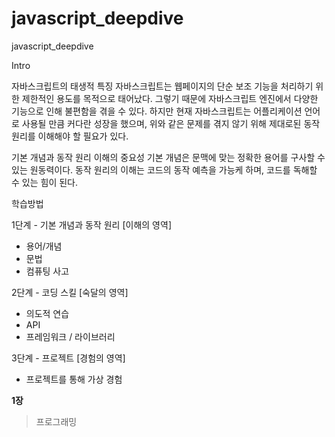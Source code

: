 # javascript_deepdive
javascript_deepdive


Intro

자바스크립트의 태생적 특징
자바스크립트는 웹페이지의 단순 보조 기능을 처리하기 위한 제한적인 용도를 목적으로 태어났다.
그렇기 때문에 자바스크립트 엔진에서 다양한 기능으로 인해 불편함을 겪을 수 있다.
하지만 현재 자바스크립트는 어플리케이션 언어로 사용될 만큼 커다란 성장을 했으며,
위와 같은 문제를 겪지 않기 위해 제대로된 동작 원리를 이해해야 할 필요가 있다.

기본 개념과 동작 원리 이해의 중요성
기본 개념은 문맥에 맞는 정확한 용어를 구사할 수 있는 원동력이다.
동작 원리의 이해는 코드의 동작 예측을 가능케 하며, 코드를 독해할 수 있는 힘이 된다.

학습방법

1단계 - 기본 개념과 동작 원리
[이해의 영역]
- 용어/개념
- 문법
- 컴퓨팅 사고

2단계 - 코딩 스킬
[숙달의 영역]
- 의도적 연습
- API
- 프레임워크 / 라이브러리

3단계 - 프로젝트
[경험의 영역]
- 프로젝트를 통해 가상 경험


**1장**
> 프로그래밍

